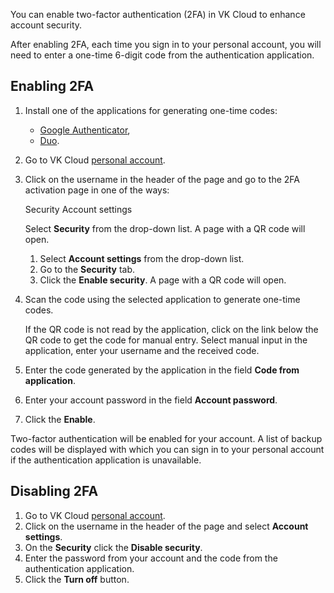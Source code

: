 You can enable two-factor authentication (2FA) in VK Cloud to enhance account security.

After enabling 2FA, each time you sign in to your personal account, you will need to enter a one-time 6-digit code from the authentication application.

## Enabling 2FA

1. Install one of the applications for generating one-time codes:
   - [Google Authenticator](https://support.google.com/accounts/answer/1066447),
   - [Duo](https://duo.com/product/trusted-users/two-factor-authentication/duo-mobile).
1. Go to VK Cloud [personal account](https://msk.cloud.vk.com/app/en).
1. Click on the username in the header of the page and go to the 2FA activation page in one of the ways:

   <tabs>
   <tablist>
   <tab>Security</tab>
   <tab>Account settings</tab>
   </tablist>
   <tabpanel>

   Select **Security** from the drop-down list. A page with a QR code will open.

   </tabpanel>
   <tabpanel>

   1. Select **Account settings** from the drop-down list.
   1. Go to the **Security** tab.
   1. Click the **Enable security**. A page with a QR code will open.

   </tabpanel>
   </tabs>

1. Scan the code using the selected application to generate one-time codes.

   <info>

   If the QR code is not read by the application, click on the link below the QR code to get the code for manual entry. Select manual input in the application, enter your username and the received code.

   </info>

1. Enter the code generated by the application in the field **Code from application**.
1. Enter your account password in the field **Account password**.
1. Click the **Enable**.

Two-factor authentication will be enabled for your account. A list of backup codes will be displayed with which you can sign in to your personal account if the authentication application is unavailable.

## Disabling 2FA

1. Go to VK Cloud [personal account](https://msk.cloud.vk.com/app/en).
1. Click on the username in the header of the page and select **Account settings**.
1. On the **Security** click the **Disable security**.
1. Enter the password from your account and the code from the authentication application.
1. Click the **Turn off** button.
